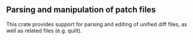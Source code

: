 Parsing and manipulation of patch files
---------------------------------------

This crate provides support for parsing and editing of unified diff files, as
well as related files (e.g. quilt).
